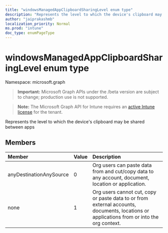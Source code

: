 ```yaml
---
title: "windowsManagedAppClipboardSharingLevel enum type"
description: "Represents the level to which the device's clipboard may be shared between apps"
author: "jaiprakashmb"
localization_priority: Normal
ms.prod: "intune"
doc_type: enumPageType
---
```


# windowsManagedAppClipboardSharingLevel enum type

Namespace: microsoft.graph

> **Important:** Microsoft Graph APIs under the /beta version are subject to change; production use is not supported.

> **Note:** The Microsoft Graph API for Intune requires an [active Intune license](https://go.microsoft.com/fwlink/?linkid=839381) for the tenant.

Represents the level to which the device's clipboard may be shared between apps

## Members
|Member|Value|Description|
|:---|:---|:---|
|anyDestinationAnySource|0|Org users can paste data from and cut/copy data to any account, document, location or application.|
|none|1|Org users cannot cut, copy or paste data to or from external accounts, documents, locations or applications from or into the org context.|
